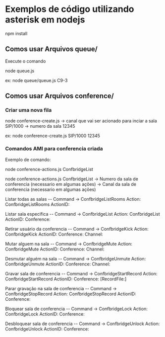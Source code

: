 # Exemplos de código utilizando asterisk em nodejs
npm install

## Comos usar Arquivos queue/
Execute o comando  

node queue.js <nomedafila>

ex: node queue/queue.js C9-3


## Comos usar Arquivos conference/

### Criar uma nova fila 

node conference-create.js <channel> <data>
<channel> -> canal que vai ser acionado para inciar a sala SIP/1000
<data> -> numero da sala 12345

ex: node conference-create.js SIP/1000 12345


### Comandos AMI para conferencia criada

Exemplo de comando: 

node conference-actions.js ConfbridgeList <conference> <channel>

node conference-actions.js ConfbridgeList <conference> <channel>
<conference> -> Numero da sala de conferencia (necessario em algumas ações)
<channel> -> Canal da sala de conferencia (necessario em algumas ações)


Listar todas as salas -- Command -> ConfbridgeListRooms
Action: ConfbridgeListRooms
ActionID: <value></value>

Listar sala especifica -- Command -> ConfbridgeList
Action: ConfbridgeList
ActionID: <value>
Conference: <value></value>

Retirar usuário da conferencia -- Command -> ConfbridgeKick
Action: ConfbridgeKick
ActionID: <value>
Conference: <value>
Channel: <value></value>

Mutar alguem na sala -- Command -> ConfbridgeMute
Action: ConfbridgeMute
ActionID: <value>
Conference: <value>
Channel: <value></value>

Desmutar alguém na sala -- Command -> ConfbridgeUnmute
Action: ConfbridgeUnmute
ActionID: <value>
Conference: <value>
Channel: <value></value>

Gravar sala de conferencia -- Command -> ConfbridgeStartRecord
Action: ConfbridgeStartRecord
ActionID: <value>
Conference: <value>
[RecordFile:] <value></value>

Parar gravação na sala de conferencia -- Command -> ConfbridgeStopRecord
Action: ConfbridgeStopRecord
ActionID: <value>
Conference: <value></value>

Bloquear sala de conferencia -- Command -> ConfbridgeLock
Action: ConfbridgeLock
ActionID: <value>
Conference: <value></value>

Desbloquear sala de conferencia -- Command -> ConfbridgeUnlock
Action: ConfbridgeUnlock
ActionID: <value>
Conference: <value></value>
